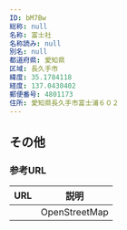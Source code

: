 ```yaml
---
ID: bM7Bw
総称: null
名称: 富士社
名称読み: null
別名: null
都道府県: 愛知県
区域: 長久手市
緯度: 35.1784118
経度: 137.0430402
郵便番号: 4801173
住所: 愛知県長久手市富士浦６０２
---
```


## その他

### 参考URL

| URL | 説明          |
| --- | ------------- |
|     | OpenStreetMap |
